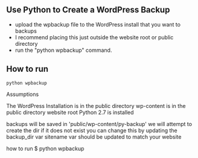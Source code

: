 ## Use Python to Create a WordPress Backup

* upload the wpbackup file to the WordPress install that you want to backups
* I recommend placing this just outside the website root or public directory
* run the "python wpbackup" command.

## How to run
```shell
python wpbackup
```

Assumptions

The WordPress Installation is in the public directory
wp-content is in the public directory website root
Python 2.7 is installed

backups will be saved in 'public/wp-content/py-backup'
we will attempt to create the dir if it does not exist
you can change this by updating the backup_dir var
sitename var should be updated to match your website

how to run
$ python wpbackup
